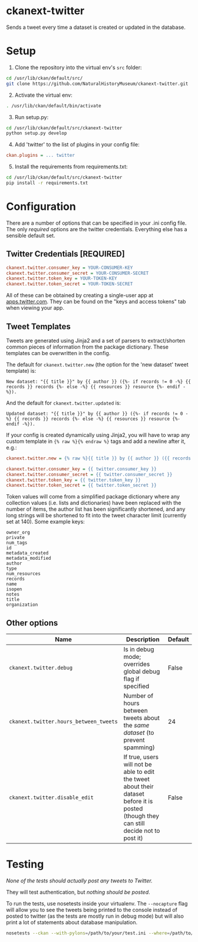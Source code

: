 # ckanext-twitter

Sends a tweet every time a dataset is created or updated in the database.

# Setup

1. Clone the repository into the virtual env's `src` folder:

  ```bash
  cd /usr/lib/ckan/default/src/
  git clone https://github.com/NaturalHistoryMuseum/ckanext-twitter.git
  ```

2. Activate the virtual env:

  ```bash
  . /usr/lib/ckan/default/bin/activate
  ```

3. Run setup.py:

  ```bash
  cd /usr/lib/ckan/default/src/ckanext-twitter
  python setup.py develop
  ```

4. Add 'twitter' to the list of plugins in your config file:

  ```ini
  ckan.plugins = ... twitter
  ```

5. Install the requirements from requirements.txt:

  ```bash
  cd /usr/lib/ckan/default/src/ckanext-twitter
  pip install -r requirements.txt
  ```

# Configuration

There are a number of options that can be specified in your .ini config file. The only _required_ options are the twitter credentials. Everything else has a sensible default set.

## Twitter Credentials **[REQUIRED]**

```ini
ckanext.twitter.consumer_key = YOUR-CONSUMER-KEY
ckanext.twitter.consumer_secret = YOUR-CONSUMER-SECRET
ckanext.twitter.token_key = YOUR-TOKEN-KEY
ckanext.twitter.token_secret = YOUR-TOKEN-SECRET
```

All of these can be obtained by creating a single-user app at [apps.twitter.com](https://apps.twitter.com). They can be found on the "keys and access tokens" tab when viewing your app.

## Tweet Templates

Tweets are generated using Jinja2 and a set of parsers to extract/shorten common pieces of information from the package dictionary. These templates can be overwritten in the config.

The default for `ckanext.twitter.new` (the option for the 'new dataset' tweet template) is:
```html+jinja
New dataset: "{{ title }}" by {{ author }} ({%- if records != 0 -%} {{ records }} records {%- else -%} {{ resources }} resource {%- endif -%}).
```

And the default for `ckanext.twitter.updated` is:
```html+jinja
Updated dataset: "{{ title }}" by {{ author }} ({%- if records != 0 -%} {{ records }} records {%- else -%} {{ resources }} resource {%- endif -%}).
```

If your config is created dynamically using Jinja2, you will have to wrap any custom template in `{% raw %}{% endraw %}` tags and add a newline after it, e.g.:
```ini
ckanext.twitter.new = {% raw %}{{ title }} by {{ author }} ({{ records }} records) has just been published!{% endraw %}

ckanext.twitter.consumer_key = {{ twitter.consumer_key }}
ckanext.twitter.consumer_secret = {{ twitter.consumer_secret }}
ckanext.twitter.token_key = {{ twitter.token_key }}
ckanext.twitter.token_secret = {{ twitter.token_secret }}
```

Token values will come from a simplified package dictionary where any collection values (i.e. lists and dictionaries) have been replaced with the number of items, the author list has been significantly shortened, and any long strings will be shortened to fit into the tweet character limit (currently set at 140).
Some example keys:
```
owner_org
private
num_tags
id
metadata_created
metadata_modified
author
type
num_resources
records
name
isopen
notes
title
organization
```

## Other options

Name|Description|Default
--|---|--
`ckanext.twitter.debug`|Is in debug mode; overrides global debug flag if specified|False
`ckanext.twitter.hours_between_tweets`|Number of hours between tweets about the _same dataset_ (to prevent spamming)|24  
`ckanext.twitter.disable_edit`|If true, users will not be able to edit the tweet about their dataset before it is posted (though they can still decide not to post it)|False

# Testing

_None of the tests should actually post any tweets to Twitter._

They will test authentication, but _nothing should be posted_.

To run the tests, use nosetests inside your virtualenv. The `--nocapture` flag will allow you to see the tweets being printed to the console instead of posted to twitter (as the tests are mostly run in debug mode) but will also print a lot of statements about database manipulation.
```bash
nosetests --ckan --with-pylons=/path/to/your/test.ini --where=/path/to/your/install/directory/ckanext-twitter --nologcapture --nocapture
```
